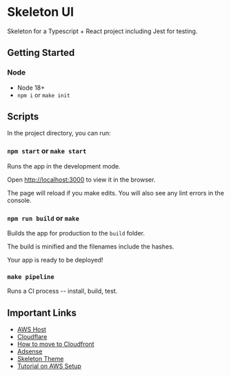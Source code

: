 # Skeleton UI

Skeleton for a Typescript + React project including Jest for testing.

## Getting Started

### Node

- Node 18+
- `npm i` or `make init`

## Scripts

In the project directory, you can run:

### `npm start` or `make start`

Runs the app in the development mode.

Open [http://localhost:3000](http://localhost:3000) to view it in the browser.

The page will reload if you make edits.
You will also see any lint errors in the console.

### `npm run build` or `make`

Builds the app for production to the `build` folder.

The build is minified and the filenames include the hashes.

Your app is ready to be deployed!

### `make pipeline`

Runs a CI process -- install, build, test.

## Important Links

- [AWS Host](http://clearthehaze.com.s3-website-us-east-1.amazonaws.com)
- [Cloudflare](https://dash.cloudflare.com/login)
- [How to move to Cloudfront](https://medium.com/@wolovim/deploying-create-react-app-to-s3-or-cloudfront-48dae4ce0af)
- [Adsense](https://www.google.com/adsense/new/u/0/pub-1706899473093396/home)
- [Skeleton Theme](http://getskeleton.com/#intro)
- [Tutorial on AWS Setup](https://jaykannaiyan.com/how-to-deploy-node-app-docker-aws)
